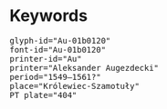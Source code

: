 # Keywords
<pre>
glyph-id="Au-01b0120"
font-id="Au-01b0120"
printer-id="Au"
printer="Aleksander Augezdecki"
period="1549–1561?"
place="Królewiec-Szamotuły"
PT plate="404"
</pre>
